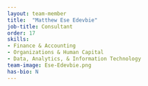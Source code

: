 ```yaml
---
layout: team-member
title:  "Matthew Ese Edevbie"
job-title: Consultant
order: 17
skills:
- Finance & Accounting
- Organizations & Human Capital
- Data, Analytics, & Information Technology
team-image: Ese-Edevbie.png
has-bio: N
---
```

